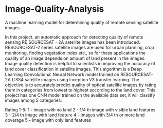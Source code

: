 # Image-Quality-Analysis
A machine learning model for determining quality of remote sensing satellite images.


In this project, an automatic approach for detecting quality of remote sensing RE
SOURCESAT - 2A satellite images has been introduced. RESOURCESAT-2 series satellite images are used for urban planning, crop monitoring, ﬁnding vegetation index etc., so for these applications the quality of an image depends on amount of land present in the images. Image quality detection is helpful to scientists in improving the accuracy of land cover classiﬁcation in satellite images. This algorithm is a Deep Learning Convolutional Neural Network model trained on RESOURCESAT-2A LISS4 satellite images using Inception V3 transfer learning. The objective is to accurately predict quality of optical satellite images by rating them in categories from lowest to highest according to the land cover. This project has one CNN model trained on the available data set, it will classify images among 5 categories:

Rating 1-5:
1 - image with no land
2 - 1/4 th image with visible land features
3 - 2/4 th image with land feature
4 - images with 3/4 th or more land coverage
5 - image with only land features
